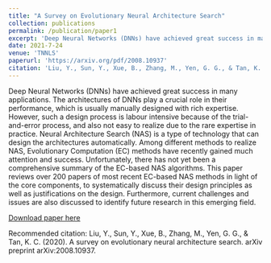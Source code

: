 ```yaml
---
title: "A Survey on Evolutionary Neural Architecture Search"
collection: publications
permalink: /publication/paper1
excerpt: 'Deep Neural Networks (DNNs) have achieved great success in many applications. The architectures of DNNs play a crucial role in their performance, which is usually manually designed with rich expertise. However, such a design process is labour intensive because of the trial-and-error process, and also not easy to realize due to the rare expertise in practice. Neural Architecture Search (NAS) is a type of technology that can design the architectures automatically. Among different methods to realize NAS, Evolutionary Computation (EC) methods have recently gained much attention and success. Unfortunately, there has not yet been a comprehensive summary of the EC-based NAS algorithms. This paper reviews over 200 papers of most recent EC-based NAS methods in light of the core components, to systematically discuss their design principles as well as justifications on the design. Furthermore, current challenges and issues are also discussed to identify future research in this emerging field.'
date: 2021-7-24
venue: 'TNNLS'
paperurl: 'https://arxiv.org/pdf/2008.10937'
citation: 'Liu, Y., Sun, Y., Xue, B., Zhang, M., Yen, G. G., & Tan, K. C. (2020). A survey on evolutionary neural architecture search. arXiv preprint arXiv:2008.10937.'
---
```

Deep Neural Networks (DNNs) have achieved great success in many applications. The architectures of DNNs play a crucial role in their performance, which is usually manually designed with rich expertise. However, such a design process is labour intensive because of the trial-and-error process, and also not easy to realize due to the rare expertise in practice. Neural Architecture Search (NAS) is a type of technology that can design the architectures automatically. Among different methods to realize NAS, Evolutionary Computation (EC) methods have recently gained much attention and success. Unfortunately, there has not yet been a comprehensive summary of the EC-based NAS algorithms. This paper reviews over 200 papers of most recent EC-based NAS methods in light of the core components, to systematically discuss their design principles as well as justifications on the design. Furthermore, current challenges and issues are also discussed to identify future research in this emerging field.


[Download paper here](https://arxiv.org/pdf/2008.10937)

Recommended citation: Liu, Y., Sun, Y., Xue, B., Zhang, M., Yen, G. G., & Tan, K. C. (2020). A survey on evolutionary neural architecture search. arXiv preprint arXiv:2008.10937.